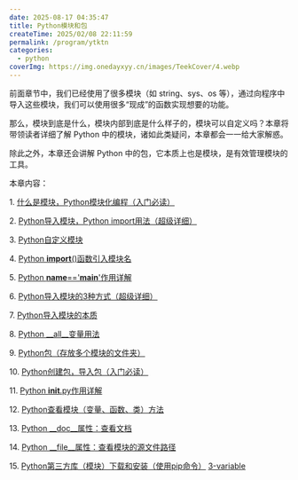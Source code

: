 ```yaml
---
date: 2025-08-17 04:35:47
title: Python模块和包
createTime: 2025/02/08 22:11:59
permalink: /program/ytktn
categories:
  - python
coverImg: https://img.onedayxyy.cn/images/TeekCover/4.webp
---
```

前面章节中，我们已经使用了很多模块（如 string、sys、os 等），通过向程序中导入这些模块，我们可以使用很多“现成”的函数实现想要的功能。

那么，模块到底是什么，模块内部到底是什么样子的，模块可以自定义吗？本章将带领读者详细了解 Python 中的模块，诸如此类疑问，本章都会一一给大家解惑。

除此之外，本章还会讲解 Python 中的包，它本质上也是模块，是有效管理模块的工具。

本章内容：

1. [什么是模块，Python模块化编程（入门必读）](https://c.biancheng.net/view/4633.html)

2. [Python导入模块，Python import用法（超级详细）](https://c.biancheng.net/view/2397.html)

3. [Python自定义模块](https://c.biancheng.net/view/2398.html)

4. [Python __import__()函数引入模块名](https://c.biancheng.net/view/vip_6162.html)

5. [Python __name__=='__main__'作用详解](https://c.biancheng.net/view/vip_6163.html)

6. [Python导入模块的3种方式（超级详细）](https://c.biancheng.net/view/4645.html)

7. [Python导入模块的本质](https://c.biancheng.net/view/vip_6164.html)

8. [Python __all__变量用法](https://c.biancheng.net/view/2401.html)

9. [Python包（存放多个模块的文件夹）](https://c.biancheng.net/view/4667.html)

10. [Python创建包，导入包（入门必读）](https://c.biancheng.net/view/4669.html)

11. [Python __init__.py作用详解](https://c.biancheng.net/view/vip_6165.html)

12. [Python查看模块（变量、函数、类）方法](https://c.biancheng.net/view/2404.html)

13. [Python __doc__属性：查看文档](https://c.biancheng.net/view/2405.html)

14. [Python __file__属性：查看模块的源文件路径](https://c.biancheng.net/view/2406.html)

15. [Python第三方库（模块）下载和安装（使用pip命令）](https://c.biancheng.net/view/vip_6166.html)
[3-variable](3-variable.md)
